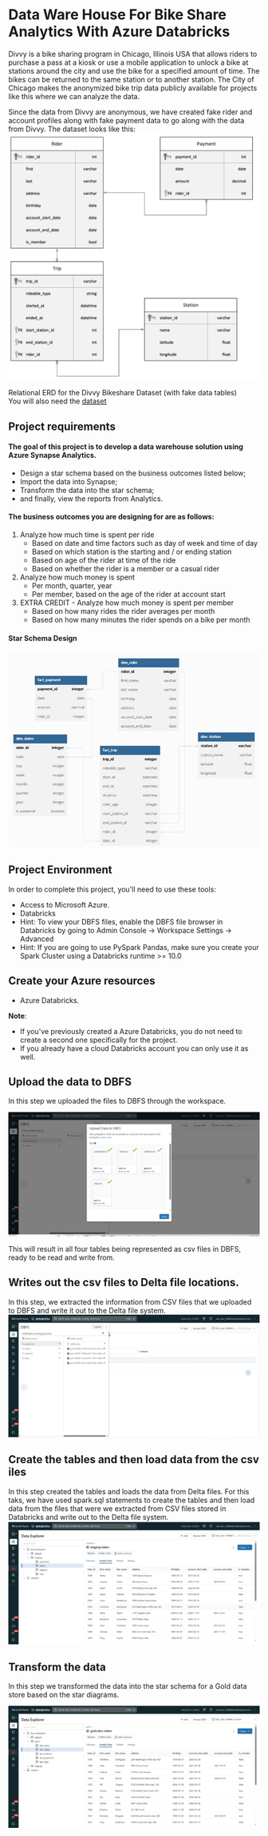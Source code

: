 # Data Ware House For Bike Share Analytics With Azure Databricks

Divvy is a bike sharing program in Chicago, Illinois USA that allows riders to purchase a pass at a kiosk or use a mobile application 
to unlock a bike at stations around the city and use the bike for a specified amount of time. The bikes can be returned to the same 
station or to another station. The City of Chicago makes the anonymized bike trip data publicly available for projects like this where we can analyze the data.

Since the data from Divvy are anonymous, we have created fake rider and account profiles along with fake payment data to go along with 
the data from Divvy. The dataset looks like this:
![](https://github.com/PhilippeMitch/Building-an-Azure-Data-Lake-for-Bike-Share-Data-Analytics-Databricks/blob/main/images/dend-project-erd.jpeg)

Relational ERD for the Divvy Bikeshare Dataset (with fake data tables)<br>
You will also need the [dataset](https://video.udacity-data.com/topher/2022/March/622a5fc6_azure-data-warehouse-projectdatafiles/azure-data-warehouse-projectdatafiles.zip)
## Project requirements
#### The goal of this project is to develop a data warehouse solution using Azure Synapse Analytics.
* Design a star schema based on the business outcomes listed below;
* Import the data into Synapse;
* Transform the data into the star schema;
* and finally, view the reports from Analytics.
#### The business outcomes you are designing for are as follows:
1. Analyze how much time is spent per ride
   * Based on date and time factors such as day of week and time of day
   * Based on which station is the starting and / or ending station
   * Based on age of the rider at time of the ride
   * Based on whether the rider is a member or a casual rider
2. Analyze how much money is spent
   * Per month, quarter, year
   * Per member, based on the age of the rider at account start
3. EXTRA CREDIT - Analyze how much money is spent per member
   * Based on how many rides the rider averages per month
   * Based on how many minutes the rider spends on a bike per month

#### Star Schema Design
![](https://github.com/PhilippeMitch/Data-Ware-House-For-Bike-Share-Analytics/blob/main/images/udacity.png)


## Project Environment
In order to complete this project, you'll need to use these tools:

* Access to Microsoft Azure.
* Databricks
* Hint: To view your DBFS files, enable the DBFS file browser in Databricks by going to Admin Console -> Workspace Settings -> Advanced
* Hint: If you are going to use PySpark Pandas, make sure you create your Spark Cluster using a Databricks runtime >= 10.0

## Create your Azure resources
* Azure Databricks.

**Note**: 
* If you've previously created a Azure Databricks, you do not need to create a second one specifically for the project.<br>
* If you already have a cloud Databricks account you can only use it as well.

## Upload the data to DBFS
In this step we uploaded the files to DBFS through the workspace.

![](https://github.com/PhilippeMitch/Building-an-Azure-Data-Lake-for-Bike-Share-Data-Analytics-Databricks/blob/main/images/upload%20csv.jpg)

This will result in all four tables being represented as csv files in DBFS, ready to be read and write from.

## Writes out the csv files to Delta file locations.
In this step, we extracted the information from CSV files that we uploaded to DBFS and write it out to the Delta file system.
![](https://github.com/PhilippeMitch/Building-an-Azure-Data-Lake-for-Bike-Share-Data-Analytics-Databricks/blob/main/images/csv_to_delta_files2.jpg)

## Create the tables and then load data from the csv iles
In this step created the tables and loads the data from Delta files. For this taks, we have used spark.sql statements to create the tables 
and then load data from the files that were we extracted from CSV files stored in Databricks and write out to the Delta file system.
![](https://github.com/PhilippeMitch/Building-an-Azure-Data-Lake-for-Bike-Share-Data-Analytics-Databricks/blob/main/images/load_to_tables_2.jpg)

## Transform the data
In this step we transformed the data into the star schema for a Gold data store based on the star diagrams.

![](https://github.com/PhilippeMitch/Building-an-Azure-Data-Lake-for-Bike-Share-Data-Analytics-Databricks/blob/main/images/load_to_star_chema_tables2.jpg)









